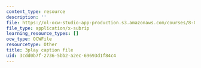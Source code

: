 ```yaml
---
content_type: resource
description: ''
file: https://ol-ocw-studio-app-production.s3.amazonaws.com/courses/8-01sc-classical-mechanics-fall-2016/3cdd0b7f27365bb2a2ec69693d1f84c4_esHLwySu4XU.vtt
file_type: application/x-subrip
learning_resource_types: []
ocw_type: OCWFile
resourcetype: Other
title: 3play caption file
uid: 3cdd0b7f-2736-5bb2-a2ec-69693d1f84c4
---
```

